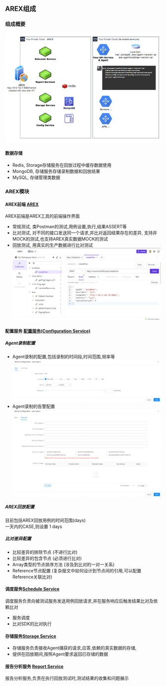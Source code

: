 ## AREX组成
  
### 组成概要
![](../resource/arch.png)
  
#### 数据存储
* Redis, Storage存储服务在回放过程中缓存数据使用
* MongoDB, 存储服务存储录制数据和回放结果
* MySQL, 存储管理类数据

### AREX模块

#### AREX前端 [AREX](https://github.com/arextest/arex)
AREX前端是AREX工具的前端操作界面
* 常规测试, 类Postman的测试,用例设置,执行,结果ASSERT等
* 比对测试, 对不同的接口发送同一个请求,并比对返回结果存在的差异, 支持非MOCK的测试,也支持AREX真实数据MOCK的测试
* 回放测试, 用真实的生产数据进行比对测试   
  ![](../resource/c3.4.png)
  
#### 配置服务 [配置服务(Configuration Service)](https://github.com/arextest/arex-config)
##### Agent录制配置
* Agent录制的配置,包括录制的时间段,时间范围,频率等  
![](../resource/configservice.record.basic.png)
* Agent录制的告警配置
![](../resource/configservice.record.advance.png)

##### AREX回放配置
目前包括AREX回放用例的时间范围(days)  
一天内的CASE,则设置 1 days

##### 比对差异配置
* 比较差异的排除节点 (不进行比对)
* 比较差异的包含节点 (必须进行比对)
* Array类型的节点排序方法 (涉及到比对的一对一关系)
* Reference节点配置 (复杂报文中如何设计到节点间的引用,可以配置Reference关联比对)

#### 调度服务[Schedule Service](https://github.com/arextest/arex-replay-schedule)  
调度服务负责向被测试服务发送用例回放请求,并在服务响应后触发结果比对及依赖比对
* 服务调度
* 比对SDK的比对执行

#### 存储服务[Storage Service](https://github.com/arextest/arex-storage)
* 存储服务负责接收Agent捕获的请求,应答,依赖的真实数据的存储, 
* 提供在回放期间,按照Agent要求返回已存储的数据

#### 报告分析服务 [Report Service](https://github.com/arextest/arex-report)
报告分析服务,负责在执行回放测试时,测试结果的收集和问题展示

